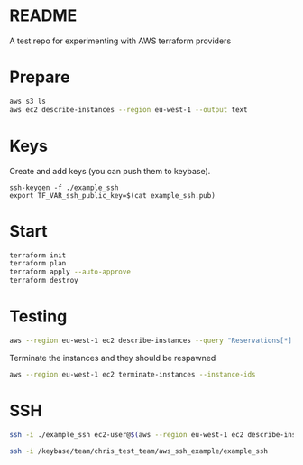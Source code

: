 # README
A test repo for experimenting with AWS terraform providers  

# Prepare 
```sh
aws s3 ls
aws ec2 describe-instances --region eu-west-1 --output text
```

# Keys
Create and add keys (you can push them to keybase).  

```
ssh-keygen -f ./example_ssh 
export TF_VAR_ssh_public_key=$(cat example_ssh.pub) 
```

# Start
```sh
terraform init
terraform plan
terraform apply --auto-approve
terraform destroy
```

# Testing 

```sh
aws --region eu-west-1 ec2 describe-instances --query "Reservations[*].Instances[*].[InstanceId]"  --filter "Name=tag:Name,Values=AutoScaled"
```

Terminate the instances and they should be respawned
```sh
aws --region eu-west-1 ec2 terminate-instances --instance-ids
```


# SSH 
```sh
ssh -i ./example_ssh ec2-user@$(aws --region eu-west-1 ec2 describe-instances --query "Reservations[*].Instances[*].[PublicIpAddress]"  --filter "Name=tag:Name,Values=AutoScaled" | jq ".[0][0][0]" --raw-output)
```

```sh
ssh -i /keybase/team/chris_test_team/aws_ssh_example/example_ssh 
```